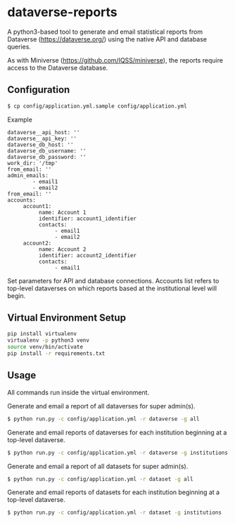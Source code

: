 # dataverse-reports
A python3-based tool to generate and email statistical reports from Dataverse (https://dataverse.org/) using the native API and database queries.

As with Miniverse (https://github.com/IQSS/miniverse), the reports require access to the Dataverse database.

Configuration
-----

```bash
$ cp config/application.yml.sample config/application.yml
```

Example
```
dataverse__api_host: ''
dataverse__api_key: ''
dataverse_db_host: ''
dataverse_db_username: ''
dataverse_db_password: ''
work_dir: '/tmp'
from_email: ''
admin_emails:
        - email1
        - email2
from_email: ''
accounts:
     account1:
          name: Account 1
          identifier: account1_identifier
          contacts:
               - email1
               - email2
     account2:
          name: Account 2
          identifier: account2_identifier
          contacts:
               - email1
```

Set parameters for API and database connections. Accounts list refers to top-level dataverses on which reports based at the institutional level will begin.

Virtual Environment Setup
-----
```bash
pip install virtualenv
virtualenv -p python3 venv
source venv/bin/activate
pip install -r requirements.txt
```

Usage
-----

All commands run inside the virtual environment.


Generate and email a report of all dataverses for super admin(s).
```bash
$ python run.py -c config/application.yml -r dataverse -g all
```

Generate and email reports of dataverses for each institution beginning at a top-level dataverse.
```bash
$ python run.py -c config/application.yml -r dataverse -g institutions
```

Generate and email a report of all datasets for super admin(s).
```bash
$ python run.py -c config/application.yml -r dataset -g all
```

Generate and email reports of datasets for each institution beginning at a top-level dataverse.
```bash
$ python run.py -c config/application.yml -r dataset -g institutions
```
